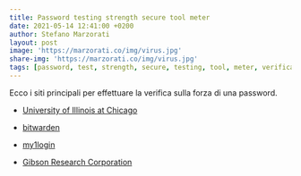 ```yaml
---
title: Password testing strength secure tool meter
date: 2021-05-14 12:41:00 +0200
author: Stefano Marzorati
layout: post
image: 'https://marzorati.co/img/virus.jpg'
share-img: 'https://marzorati.co/img/virus.jpg'
tags: [password, test, strength, secure, testing, tool, meter, verifica, qualità]
---
```

Ecco i siti principali per effettuare la verifica sulla forza di una password.

* <a href="https://www.uic.edu/apps/strong-password/" target="_blank">University of Illinois at Chicago</a>   

* <a href="https://bitwarden.com/password-strength/" target="_blank">bitwarden</a>   

* <a href="https://www.my1login.com/resources/password-strength-test/" target="_blank">my1login</a>   

* <a href="https://www.grc.com/haystack.htm" target="_blank">Gibson Research Corporation</a>   
